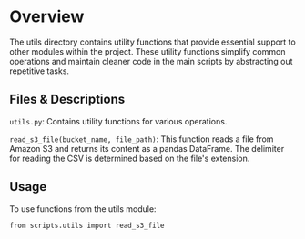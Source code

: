 # Overview

The utils directory contains utility functions that provide essential support to other modules within the project. These utility functions simplify common operations and maintain cleaner code in the main scripts by abstracting out repetitive tasks.

## Files & Descriptions
`utils.py`:
Contains utility functions for various operations.

`read_s3_file(bucket_name, file_path)`: This function reads a file from Amazon S3 and returns its content as a pandas DataFrame. The delimiter for reading the CSV is determined based on the file's extension.

## Usage

To use functions from the utils module:

```shell script
from scripts.utils import read_s3_file
```